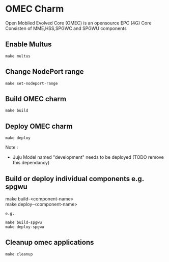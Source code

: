 # OMEC Charm

Open Mobiled Evolved Core (OMEC) is an opensource EPC (4G) Core
Consisten of MME,HSS,SPGWC and SPGWU components

## Enable Multus

```
make multus
```

## Change NodePort range

```
make set-nodeport-range
```

##  Build OMEC  charm
```
make build
```
##  Deploy OMEC charm
```
make deploy
```
Note : 
- Juju Model named "development" needs to be deployed (TODO remove this dependancy)


## Build or deploy individual components e.g. spgwu
make build-\<component-name\> <br/>
make deploy-\<component-name\>
```
e.g.

make build-spgwu
make deploy-spgwu
```

## Cleanup omec applications
```
make cleanup
```





